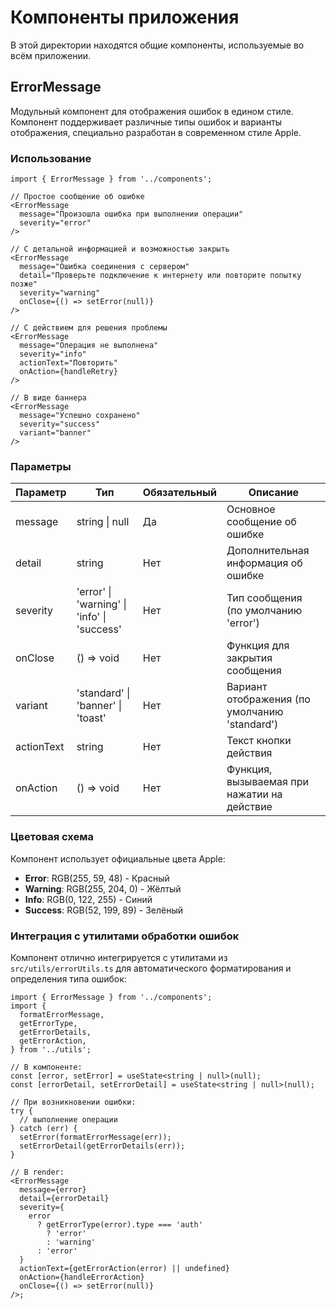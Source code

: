 # Компоненты приложения

В этой директории находятся общие компоненты, используемые во всём приложении.

## ErrorMessage

Модульный компонент для отображения ошибок в едином стиле. Компонент поддерживает различные типы ошибок и варианты отображения, специально разработан в современном стиле Apple.

### Использование

```tsx
import { ErrorMessage } from '../components';

// Простое сообщение об ошибке
<ErrorMessage
  message="Произошла ошибка при выполнении операции"
  severity="error"
/>

// С детальной информацией и возможностью закрыть
<ErrorMessage
  message="Ошибка соединения с сервером"
  detail="Проверьте подключение к интернету или повторите попытку позже"
  severity="warning"
  onClose={() => setError(null)}
/>

// С действием для решения проблемы
<ErrorMessage
  message="Операция не выполнена"
  severity="info"
  actionText="Повторить"
  onAction={handleRetry}
/>

// В виде баннера
<ErrorMessage
  message="Успешно сохранено"
  severity="success"
  variant="banner"
/>
```

### Параметры

| Параметр   | Тип                                                     | Обязательный | Описание                                      |
| ---------- | ------------------------------------------------------- | ------------ | --------------------------------------------- |
| message    | string &#124; null                                      | Да           | Основное сообщение об ошибке                  |
| detail     | string                                                  | Нет          | Дополнительная информация об ошибке           |
| severity   | 'error' &#124; 'warning' &#124; 'info' &#124; 'success' | Нет          | Тип сообщения (по умолчанию 'error')          |
| onClose    | () => void                                              | Нет          | Функция для закрытия сообщения                |
| variant    | 'standard' &#124; 'banner' &#124; 'toast'               | Нет          | Вариант отображения (по умолчанию 'standard') |
| actionText | string                                                  | Нет          | Текст кнопки действия                         |
| onAction   | () => void                                              | Нет          | Функция, вызываемая при нажатии на действие   |

### Цветовая схема

Компонент использует официальные цвета Apple:

- **Error**: RGB(255, 59, 48) - Красный
- **Warning**: RGB(255, 204, 0) - Жёлтый
- **Info**: RGB(0, 122, 255) - Синий
- **Success**: RGB(52, 199, 89) - Зелёный

### Интеграция с утилитами обработки ошибок

Компонент отлично интегрируется с утилитами из `src/utils/errorUtils.ts` для автоматического форматирования и определения типа ошибок:

```tsx
import { ErrorMessage } from '../components';
import {
  formatErrorMessage,
  getErrorType,
  getErrorDetails,
  getErrorAction,
} from '../utils';

// В компоненте:
const [error, setError] = useState<string | null>(null);
const [errorDetail, setErrorDetail] = useState<string | null>(null);

// При возникновении ошибки:
try {
  // выполнение операции
} catch (err) {
  setError(formatErrorMessage(err));
  setErrorDetail(getErrorDetails(err));
}

// В render:
<ErrorMessage
  message={error}
  detail={errorDetail}
  severity={
    error
      ? getErrorType(error).type === 'auth'
        ? 'error'
        : 'warning'
      : 'error'
  }
  actionText={getErrorAction(error) || undefined}
  onAction={handleErrorAction}
  onClose={() => setError(null)}
/>;
```
